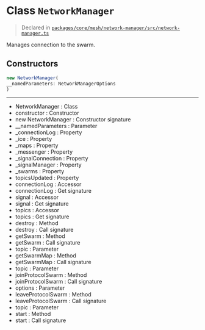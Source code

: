 # Class `NetworkManager`
> Declared in [`packages/core/mesh/network-manager/src/network-manager.ts`](https://github.com/dxos/protocols/blob/main/packages/core/mesh/network-manager/src/network-manager.ts#L37)

Manages connection to the swarm.

## Constructors
```ts
new NetworkManager(
__namedParameters: NetworkManagerOptions
)
```

---
- NetworkManager : Class
- constructor : Constructor
- new NetworkManager : Constructor signature
- __namedParameters : Parameter
- _connectionLog : Property
- _ice : Property
- _maps : Property
- _messenger : Property
- _signalConnection : Property
- _signalManager : Property
- _swarms : Property
- topicsUpdated : Property
- connectionLog : Accessor
- connectionLog : Get signature
- signal : Accessor
- signal : Get signature
- topics : Accessor
- topics : Get signature
- destroy : Method
- destroy : Call signature
- getSwarm : Method
- getSwarm : Call signature
- topic : Parameter
- getSwarmMap : Method
- getSwarmMap : Call signature
- topic : Parameter
- joinProtocolSwarm : Method
- joinProtocolSwarm : Call signature
- options : Parameter
- leaveProtocolSwarm : Method
- leaveProtocolSwarm : Call signature
- topic : Parameter
- start : Method
- start : Call signature
